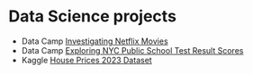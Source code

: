 # Data Science projects

* Data Camp [Investigating Netflix Movies](https://app.datacamp.com/learn/projects/investigating_netflix)
* Data Camp [Exploring NYC Public School Test Result Scores](https://app.datacamp.com/learn/projects/exploring_nyc_public_school_test_result_scores)
* Kaggle [House Prices 2023 Dataset](https://www.kaggle.com/datasets/howisusmanali/house-prices-2023-dataset/data)

